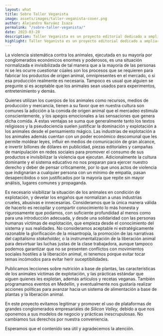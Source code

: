 ```yaml
---
layout: what
title: Sobre Taller Veganista
image: assets/images/taller-veganista-cover.png
author: Alejandro Narváez Isaza
permalink: "/sobre-taller-veganista/"
date: 2023-03-28
description: Taller Veganista es un proyecto editorial dedicado a ampliar el conocimiento sobre los animales víctimas de violencia sistemática, y las prácticas estándar de las industrias que les explotan. Queremos ayudar a construir un marco teórico que permita definir de manera consciente la postura ideológica y/o los hábitos de vida, respecto a la apropiación de los cuerpos de los animales no humanos para fines comerciales y otros, además de recopilar la información necesaria para practicar el veganismo exitosamente.
highlight: Taller Veganista es un proyecto editorial dedicado a ampliar el conocimiento sobre los animales víctimas de violencia sistemática, y las prácticas estándar de las industrias que les explotan. Queremos ayudar a construir un marco teórico que permita definir de manera consciente la postura ideológica y/o los hábitos de vida, respecto a la apropiación de los cuerpos de los animales no humanos para fines comerciales y otros, además de recopilar la información necesaria para practicar el veganismo exitosamente.<br><br>Al oponernos a la explotación como principio, el enfoque ideológico de este proyecto es anticapitalista, y expresamos solidaridad con la lucha por la emancipación de la clase trabajadora, aunque no esperamos reciprocidad alguna, debido a que quienes siguen ideologías de izquierda también suelen ser profundamente hostiles en contra de la lucha por la liberación animal.
---
```

La violencia sistemática contra los animales, ejecutada en su mayoría por conglomerados económicos enormes y poderosos, es una situación normalizada e invisibilizada de tal manera que a la mayoría de las personas ni se les ocurre cuestionar cúales son los procesos que se requieren para fabricar los productos de origen animal, omnipresentes en el mercado, o si esa producción realmente es necesaria. Tampoco es usual que alguien se pregunte si es aceptable que los animales sean usados para experimentos, entretenimiento y demás.

Quienes utilizan los cuerpos de los animales como recursos, medios de producción y mercancía, tienen a su favor que en nuestra cultura son comunes la adicción a la comida de origen animal que el mercadeo estimula conscientemente, y los apegos emocionales a las sensaciones que genera dicha comida. A estas ventajas se suma que generalmente tanto los textos religiosos y la pseudociencia suelen justificar la dominación y explotación a los animales desde el pensamiento mágico. Las industrias de explotación a los animales además cuentan con un poder económico descomunal que les permite moldear leyes, influir en medios de comunicación de gran alcance, e invertir billones de dólares en publicidad, piezas editoriales y campañas de manipulación en redes sociales para promover el consumo de sus productos e invisibilizar la violencia que ejecutan. Adicionalmente la cultura dominante y el sistema educativo no nos preparan para ejercer nuestro derecho y deber de pensar críticamente, por lo que unos actos de violencia que indignarían a cualquier persona con un mínimo de empatía, pasan desapercibidos o son justificados por la mayoría que repite sin mayor análisis, lugares comunes y propaganda.

Es necesario visibilizar la situación de los animales en condición de explotación, y develar los engaños que normalizan a unas industrias crueles, abusivas e innecesarias. Consideramos que la única manera válida de hacerlo es recopilar y compartir conocimiento lo más honesta y rigurosamente que podamos, con suficiente profundidad al menos como para una introducción adecuada, y desde una solidaridad con las personas humanas víctimas de explotación, que empieza desde el conocimiento del sistema y sus realidades. No consideramos aceptable ni estratégicamente razonable la glorificación de la misantropía, la promoción de las narrativas del capitalismo _stakeholder,_ o la instrumentalización de la liberación animal para desvirtuar las luchas justas de la clase trabajadora, aunque tampoco podemos garantizar que no se presenten conflictos con movimientos sociales hostiles a la liberación animal, ni tenemos porque evitar tocar temas incómodos para evitar herir suceptibilidades.

Publicamos lecciones sobre nutrición a base de plantas, las características de los animales víctimas de explotación, y las prácticas estándar que siguen quienes les explotan, además artículos y recetas veganas. También programamos eventos en Medellín, y eventualmente nos gustaría realizar acciones políticas para avanzar hacia un sistema de alimentación a base de plantas y la liberación animal.

En este proyecto evitamos legitimar y promover el uso de plataformas de grandes conglomerados empresariales de _Silicon Valley,_ debido a que nos oponemos a sus modelos de negocio y prácticas inescrupulosas. No cambiamos tus derechos por nuestra conveniencia.

Esperamos que el contenido sea útil y agradecemos la atención.